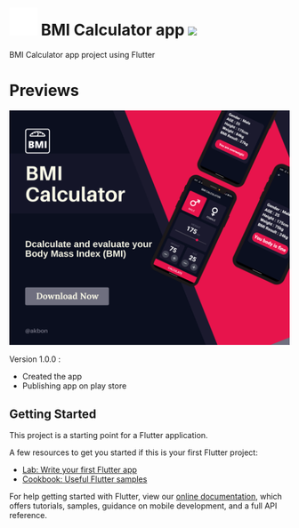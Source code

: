 # <img src="https://raw.githubusercontent.com/AKB0N/BMI_Calculator/master/assets/icon/logo.png" width="50"/>   BMI Calculator app  <a href="https://play.google.com/store/apps/details?id=com.akbon.bmic"><img src="https://camo.githubusercontent.com/0970391e8ed2f4cf4b738e87494c203e0e13052a6b7fa0468588ff7984e9ea8a/68747470733a2f2f696d672e736869656c64732e696f2f62616467652f476f6f676c655f506c61792d3431343134313f7374796c653d666f722d7468652d6261646765266c6f676f3d676f6f676c652d706c6179266c6f676f436f6c6f723d7768697465?style=for-the-badge&logo=flutter&logoColor=white"></a>






BMI Calculator app project using Flutter

# Previews
<img src="https://raw.githubusercontent.com/AKB0N/BMI_Calculator/master/1.png"/> 

Version 1.0.0  :
* Created the app
* Publishing app on play store

## Getting Started

This project is a starting point for a Flutter application.

A few resources to get you started if this is your first Flutter project:

- [Lab: Write your first Flutter app](https://flutter.dev/docs/get-started/codelab)
- [Cookbook: Useful Flutter samples](https://flutter.dev/docs/cookbook)

For help getting started with Flutter, view our
[online documentation](https://flutter.dev/docs), which offers tutorials,
samples, guidance on mobile development, and a full API reference.


